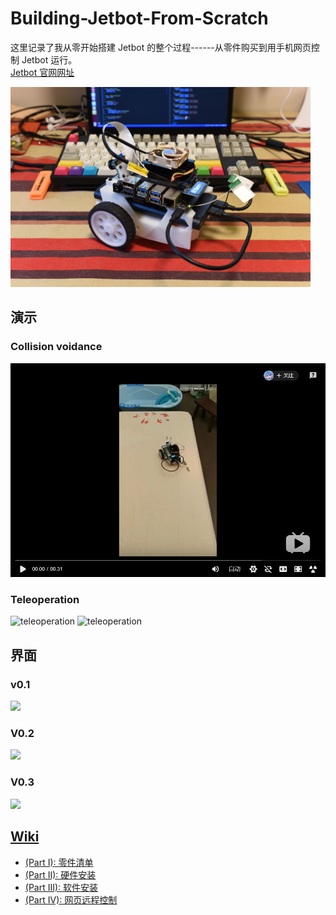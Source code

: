 # Building-Jetbot-From-Scratch

这里记录了我从零开始搭建 Jetbot 的整个过程------从零件购买到用手机网页控制 Jetbot 运行。<br>
[Jetbot 官网网址](https://github.com/NVIDIA-AI-IOT/jetbot)

<a href="assets/jetbot.jpg"><img src="assets/jetbot.jpg" witdh="320" height="320"></a>

## 演示
### Collision voidance
[![image1](assets/collision_avoidance.png)](https://www.bilibili.com/video/av56721491?from=search&seid=15386975133306254918)


### Teleoperation
![teleoperation](assets/teleoperation.gif)
![teleoperation](assets/teleoperation.gif)

## 界面
### v0.1
<a href="https://raw.githubusercontent.com/wiki/mayuanjason/Building-Jetbot-From-Scratch/images/mbot_gui.jpeg"><img src="https://raw.githubusercontent.com/wiki/mayuanjason/Building-Jetbot-From-Scratch/images/mbot_gui.jpeg" witdh="165" height="165"></a>

### V0.2
<a href="https://raw.githubusercontent.com/wiki/mayuanjason/mbot/images/advanced_mbot_gui.jpeg"><img src="https://raw.githubusercontent.com/wiki/mayuanjason/mbot/images/advanced_mbot_gui.jpeg" witdh="165" height="165"></a>

### V0.3
<a href="assets/mbot3_gui.png"><img src="assets/mbot3_gui.png" witdh="165" height="165"></a>


## [Wiki](https://github.com/mayuanjason/mbot/wiki)
* [(Part I): 零件清单](https://github.com/mayuanjason/mbot/wiki/Bill-of-Materials)
* [(Part II): 硬件安装](https://github.com/mayuanjason/mbot/wiki/Hardware-Setup)
* [(Part III): 软件安装](https://github.com/mayuanjason/mbot/wiki/Software-Setup)
* [(Part IV): 网页远程控制](https://github.com/mayuanjason/mbot/wiki/Remote-Control)
